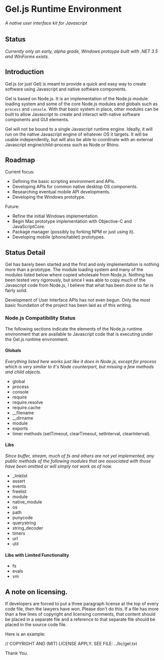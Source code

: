 # Gel.js Runtime Environment

###### *A native user interface kit for Javascript*

## Status

*Currently only an early, alpha grade, Windows protoype built with .NET 3.5 and WinForms exists.*

## Introduction

Gel.js (or just Gel) is meant to provide a quick and easy way to create software using Javascript and native software components.

Gel is based on Node.js. It is an implementation of the Node.js module loading system and some of the core Node.js modules and globals such as `process` and `console`. With that basic system in place, other modules can be built to allow Javascript to create and interact with native software components and GUI elements.

Gel will not be bound to a single Javascript runtime engine. Ideally, it will run on the native Javascript engine of whatever OS it targets. It will be usable independently, but will also be able to coordinate with an external Javascript engine/child-process such as Node or Rhino.

## Roadmap

Current focus:

- Defining the basic scripting environment and APIs.
- Developing APIs for common native desktop OS components.
- Researching eventual mobile API developments.
- Developing the Windows prototype.

Future:

- Refine the initial Windows implementation.
- Begin Mac prototype implementation with Objective-C and JavaScriptCore.
- Package manager (possibly by forking NPM or just using it).
- Developing mobile (phone/tablet) prototypes.

## Status Detail

Gel has barely been started and the first and only implementation is nothing more than a prototype. The module loading system and many of the modules listed below where copied wholesale from Node.js. Nothing has been tested very rigorously, but since I was able to copy much of the Javascript code from Node.js, I believe that what has been done so far is fairly solid.

Development of User Interface APIs has not even begun. Only the most basic foundation of the project has been laid as of this writing.

### Node.js Compatibility Status

The following sections indicate the elements of the Node.js runtime environment that are available to Javascript code that is executing under the Gel.js runtime environment.

#### Globals

*Everything listed here works just like it does in Node.js, except for process which is very similar to it's Node counterpart, but missing a few methods and child objects.*

- global
- process
- console
- require
 - require.resolve
 - require.cache
- __filename
- __dirname
- module
- exports
- timer methods (setTimeout, clearTimeout, setInterval, clearInterval).

#### Libs

*Since buffer, stream, much of fs and others are not yet implemented, any public methods of the following modules that are associated with those have been omitted or will simply not work as of now.*

- _linklist
- assert
- events
- freelist
- module
- native_module
- os
- path
- punycode
- querystring
- string_decoder
- timers
- url
- util

#### Libs with Limited Functionality

- fs
- evals
- vm

## A note on licensing.

If developers are forced to put a three paragraph license at the top of every code file, then the lawyers have won. Please don't do this. If a file has more than a few lines of copyright and licensing comments, that content should be placed in a separate file and a reference to that separate file should be placed in the source code file.

Here is an example:

// COPYRIGHT AND (MIT) LICENSE APPLY. SEE FILE: ../lic/gel.txt

Thank You.

